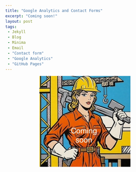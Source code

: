 ```yaml
---
title: "Google Analytics and Contact Forms"
excerpt: "Coming soon!"
layout: post
tags:
 - Jekyll
 - Blog
 - Minima
 - Email
 - "Contact form"
 - "Google Analytics"
 - "GitHub Pages"
---
```


<p style="text-align:center;">
	<img src="/assets/images/under_construction.jpg" alt="Female construction worker">
</p>


